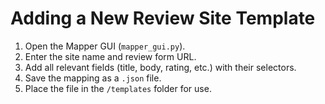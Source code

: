 # Adding a New Review Site Template

1. Open the Mapper GUI (`mapper_gui.py`).
2. Enter the site name and review form URL.
3. Add all relevant fields (title, body, rating, etc.) with their selectors.
4. Save the mapping as a `.json` file.
5. Place the file in the `/templates` folder for use.